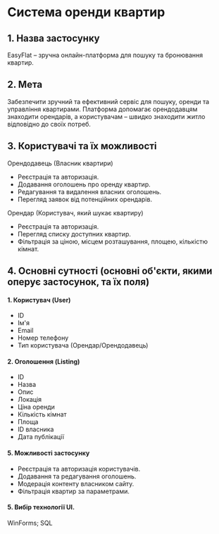 # Система оренди квартир

## 1. Назва застосунку
EasyFlat – зручна онлайн-платформа для пошуку та бронювання квартир.

## 2. Мета
Забезпечити зручний та ефективний сервіс для пошуку, оренди та управління квартирами. Платформа допомагає орендодавцям знаходити орендарів, а користувачам – швидко знаходити житло відповідно до своїх потреб.

## 3. Користувачі та їх можливості
Орендодавець (Власник квартири)
- Реєстрація та авторизація.
- Додавання оголошень про оренду квартир.
- Редагування та видалення власних оголошень.
- Перегляд заявок від потенційних орендарів.

Орендар (Користувач, який шукає квартиру)
- Реєстрація та авторизація.
- Перегляд списку доступних квартир.
- Фільтрація за ціною, місцем розташування, площею, кількістю кімнат.

## 4. Основні сутності  (основні об'єкти, якими оперує застосунок, та їх поля)

#### 1. Користувач (User)
- ID
- Ім'я
- Email
- Номер телефону
- Тип користувача (Орендар/Орендодавець)

#### 2. Оголошення (Listing)
- ID
- Назва
- Опис
- Локація
- Ціна оренди
- Кількість кімнат
- Площа
- ID власника
- Дата публікації


#### 5. Можливості застосунку
- Реєстрація та авторизація користувачів. 
- Додавання та редагування оголошень. 
- Модерація контенту власником сайту.
- Фільтрація квартир за параметрами.

#### 5. Вибір технології UI. 
WinForms; SQL
